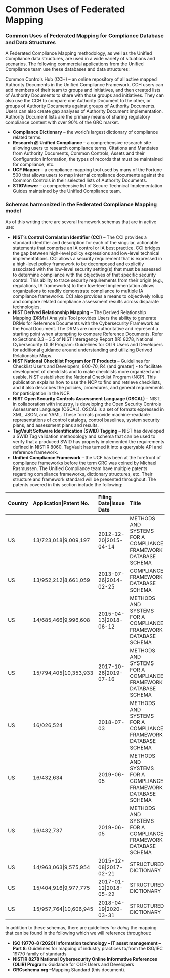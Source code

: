 # Common Uses of Federated Mapping

### Common Uses of Federated Mapping for Compliance Database and Data Structures

A Federated Compliance Mapping methodology, as well as the Unified Compliance data structures, are used in a wide variety of situations and scenarios. The following commercial applications from the Unified Compliance team use these databases and data structures:

Common Controls Hub \(CCH\) – an online repository of all active mapped Authority Documents in the Unified Compliance Framework. CCH users can add members of their team to groups and initiatives, and then created lists of Authority Documents to share with those groups and initiatives. They can also use the CCH to compare one Authority Document to the other, or groups of Authority Documents against groups of Authority Documents. Users can also create gap analyses of Authority Document implementation. Authority Document lists are the primary means of sharing regulatory compliance content with over 90% of the GRC market.

* **Compliance Dictionary** – the world’s largest dictionary of compliance related terms.
* **Research @ Unified Compliance** – a comprehensive research site allowing users to research compliance terms, Citations and Mandates from Authority Documents, Common Controls, Assets and their Configuration Information, the types of records that must be maintained for compliance, etc.
* **UCF Mapper** – a compliance mapping tool used by many of the Fortune 500 that allows users to map internal compliance documents against the Common Controls in their selected lists of Authority Documents.
* **STIGViewer** – a comprehensive list of Secure Technical Implementation Guides maintained by the Unified Compliance team.

### **Schemas harmonized in the Federated Compliance Mapping model**

As of this writing there are several framework schemas that are in active use:

* **NIST’s Control Correlation Identifier \(CCI\)** – The CCI provides a standard identifier and description for each of the singular, actionable statements that comprise an IA control or IA best practice. CCI bridges the gap between high-level policy expressions and low-level technical implementations. CCI allows a security requirement that is expressed in a high-level policy framework to be decomposed and explicitly associated with the low-level security setting\(s\) that must be assessed to determine compliance with the objectives of that specific security control. This ability to trace security requirements from their origin \(e.g., regulations, IA frameworks\) to their low-level implementation allows organizations to readily demonstrate compliance to multiple IA compliance frameworks. CCI also provides a means to objectively rollup and compare related compliance assessment results across disparate technologies.
* **NIST Derived Relationship Mapping** – The Derived Relationship Mapping \(DRMs\) Analysis Tool provides Users the ability to generate DRMs for Reference Documents with the Cybersecurity Framework as the Focal Document. The DRMs are non-authoritative and represent a starting point when attempting to compare Reference Documents. Refer to Sections 3.3 – 3.5 of NIST Interagency Report \(IR\) 8278, National Cybersecurity OLIR Program: Guidelines for OLIR Users and Developers for additional guidance around understanding and utilizing Derived Relationship Maps.
* **NIST National Checklist Program for IT Products** – Guidelines for Checklist Users and Developers, 800-70, R4 \(and greater\) - to facilitate development of checklists and to make checklists more organized and usable, NIST established the National Checklist Program \(NCP\). This publication explains how to use the NCP to find and retrieve checklists, and it also describes the policies, procedures, and general requirements for participation in the NCP.
* **NIST Open Security Controls Assessment Language \(OSCAL\)** – NIST, in collaboration with industry, is developing the Open Security Controls Assessment Language \(OSCAL\). OSCAL is a set of formats expressed in XML, JSON, and YAML. These formats provide machine-readable representations of control catalogs, control baselines, system security plans, and assessment plans and results.
* **TagVault Software Identification \(SWID\) Tagging** – NIST has developed a SWID Tag validation methodology and schema that can be used to verify that a produced SWID has properly implemented the requirements defined in NISTIR 8060. TagVault has turned it into a queryable API and reference framework.
* **Unified Compliance Framework** – the UCF has been at the forefront of compliance frameworks before the term GRC was coined by Michael Rasmussen. The Unified Compliance team have multiple patents regarding compliance frameworks, dictionary structures, etc. Their structure and framework standard will be presented throughout. The patents covered in this section include the following: 

| **Country** | **Application\|Patent No.** | **Filing Date\|Issue Date** | **Title** |
| :--- | :--- | :--- | :--- |
| US | 13/723,018\|9,009,197 | 2012-12-20\|2015-04-14 | METHODS AND SYSTEMS FOR A COMPLIANCE FRAMEWORK DATABASE SCHEMA |
| US | 13/952,212\|8,661,059 | 2013-07-26\|2014-02-25 | COMPLIANCE FRAMEWORK DATABASE SCHEMA |
| US | 14/685,466\|9,996,608 | 2015-04-13\|2018-06-12 | METHODS AND SYSTEMS FOR A COMPLIANCE FRAMEWORK DATABASE SCHEMA |
| US | 15/794,405\|10,353,933 | 2017-10-26\|2019-07-16 | METHODS AND SYSTEMS FOR A COMPLIANCE FRAMEWORK DATABASE SCHEMA |
| US | 16/026,524 | 2018-07-03 | METHODS AND SYSTEMS FOR A COMPLIANCE FRAMEWORK DATABASE SCHEMA |
| US | 16/432,634 | 2019-06-05 | METHODS AND SYSTEMS FOR A COMPLIANCE FRAMEWORK DATABASE SCHEMA |
| US | 16/432,737 | 2019-06-05 | METHODS AND SYSTEMS FOR A COMPLIANCE FRAMEWORK DATABASE SCHEMA |
| US | 14/963,063\|9,575,954 | 2015-12-08\|2017-02-21 | STRUCTURED DICTIONARY |
| US | 15/404,916\|9,977,775 | 2017-01-12\|2018-05-22 | STRUCTURED DICTIONARY |
| US | 15/957,764\|10,606,945 | 2018-04-19\|2020-03-31 | STRUCTURED DICTIONARY |

In addition to these schemas, there are guidelines for _doing_ the mapping that can be found in the following which we will reference throughout:

* **ISO 19770-8 \(2020\) Information technology – IT asset management – Part 8**: Guidelines for mapping of industry practices to/from the ISO/IEC 19770 family of standards
* **NISTIR 8278 National Cybersecurity Online Informative References \(OLIR\) Program**: Guidance for OLIR Users and Developers
* **GRCschema.org** –Mapping Standard \(this document\).



